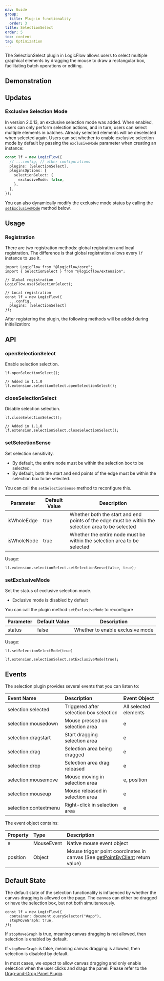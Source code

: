 ```yaml
---
nav: Guide
group:
  title: Plug-in functionality
  order: 3
title: SelectionSelect
order: 5
toc: content
tag: Optimization
---
```


<style>
table td:first-of-type {
  word-break: normal;
}
</style>

The SelectionSelect plugin in LogicFlow allows users to select multiple graphical elements by dragging the mouse to draw a rectangular box, facilitating batch operations or editing.

## Demonstration

<code id="react-portal" src="@/src/tutorial/extension/selection-select"></code>

## Updates

### Exclusive Selection Mode
In version <Badge>2.0.13</Badge>, an exclusive selection mode was added. When enabled, users can only perform selection actions, and in turn, users can select multiple elements in batches. Already selected elements will be deselected when selected again.
Users can set whether to enable exclusive selection mode by default by passing the `exclusiveMode` parameter when creating an instance:
``` ts
const lf = new LogicFlow({
  // ...config, // other configurations
  plugins: [SelectionSelect],
  pluginsOptions: {
    selectionSelect: {
      exclusiveMode: false,
    },
  },
});
```
You can also dynamically modify the exclusive mode status by calling the [`setExclusiveMode`](#setexclusivemode) method below.

## Usage

### Registration

There are two registration methods: global registration and local registration. The difference is that global registration allows every `lf` instance to use it.

```tsx | pure
import LogicFlow from "@logicflow/core";
import { SelectionSelect } from "@logicflow/extension";

// Global registration
LogicFlow.use(SelectionSelect);

// Local registration
const lf = new LogicFlow({
  ...config,
  plugins: [SelectionSelect]
});
```

After registering the plugin, the following methods will be added during initialization:

## API

### openSelectionSelect

Enable selection selection.

```tsx | pure
lf.openSelectionSelect();

// Added in 1.1.0
lf.extension.selectionSelect.openSelectionSelect();
```

### closeSelectionSelect

Disable selection selection.

```tsx | pure
lf.closeSelectionSelect();

// Added in 1.1.0
lf.extension.selectionSelect.closeSelectionSelect();
```

### setSelectionSense

Set selection sensitivity.

- By default, the entire node must be within the selection box to be selected.
- By default, both the start and end points of the edge must be within the selection box to be selected.

You can call the `setSelectionSense` method to reconfigure this.

| Parameter   | Default Value | Description                                                                                        |
| ----------- | ------------- | -------------------------------------------------------------------------------------------------- |
| isWholeEdge | true          | Whether both the start and end points of the edge must be within the selection area to be selected |
| isWholeNode | true          | Whether the entire node must be within the selection area to be selected                           |

Usage:

```tsx | pure
lf.extension.selectionSelect.setSelectionSense(false, true);
```

### setExclusiveMode

Set the status of exclusive selection mode.

- Exclusive mode is disabled by default

You can call the plugin method `setExclusiveMode` to reconfigure

| Parameter | Default Value | Description                      |
| --------- | ------------- | -------------------------------- |
| status    | false         | Whether to enable exclusive mode |

Usage:

```tsx | pure
lf.setSelectionSelectMode(true)

lf.extension.selectionSelect.setExclusiveMode(true);
```

## Events

The selection plugin provides several events that you can listen to:

| Event Name            | Description                             | Event Object          |
| :-------------------- | :-------------------------------------- | :-------------------- |
| selection:selected    | Triggered after selection box selection | All selected elements |
| selection:mousedown   | Mouse pressed on selection area         | e                     |
| selection:dragstart   | Start dragging selection area           | e                     |
| selection:drag        | Selection area being dragged            | e                     |
| selection:drop        | Selection area drag released            | e                     |
| selection:mousemove   | Mouse moving in selection area          | e, position           |
| selection:mouseup     | Mouse released in selection area        | e                     |
| selection:contextmenu | Right-click in selection area           | e                     |

The event object contains:

| Property | Type       | Description                                                                                                            |
| :------- | :--------- | :--------------------------------------------------------------------------------------------------------------------- |
| e        | MouseEvent | Native mouse event object                                                                                              |
| position | Object     | Mouse trigger point coordinates in canvas (See [getPointByClient](./detail/index.en.md#getpointbyclient) return value) |

## Default State

The default state of the selection functionality is influenced by whether the canvas dragging is allowed on the page. The canvas can either be dragged or have the selection box, but not both simultaneously.

```tsx | pure
const lf = new LogicFlow({
  container: document.querySelector("#app"),
  stopMoveGraph: true,
});
```

If `stopMoveGraph` is true, meaning canvas dragging is not allowed, then selection is enabled by default.

If `stopMoveGraph` is false, meaning canvas dragging is allowed, then selection is disabled by default.

In most cases, we expect to allow canvas dragging and only enable selection when the user clicks and drags the panel. Please refer to the [Drag-and-Drop Panel Plugin](dnd-panel.en.md).